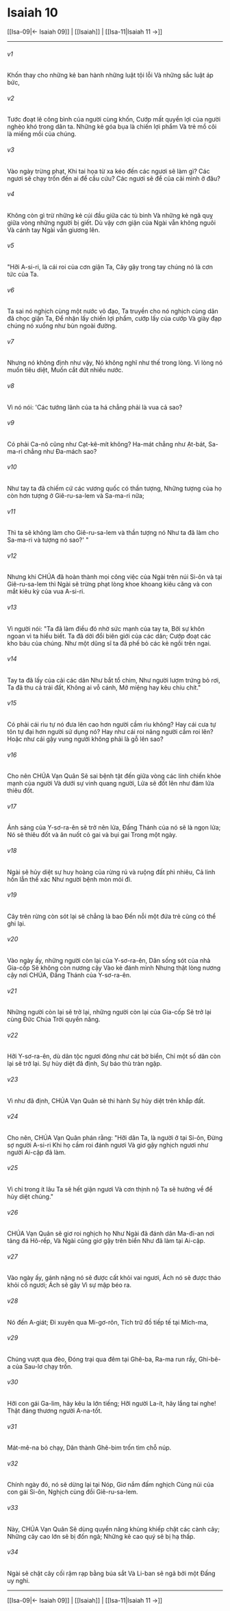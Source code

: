 # Isaiah 10

[[Isa-09|← Isaiah 09]] | [[Isaiah]] | [[Isa-11|Isaiah 11 →]]
***



###### v1 
Khốn thay cho những kẻ ban hành những luật tội lỗi Và những sắc luật áp bức, 

###### v2 
Tước đoạt lẽ công bình của người cùng khốn, Cướp mất quyền lợi của người nghèo khó trong dân ta. Những kẻ góa bụa là chiến lợi phẩm Và trẻ mồ côi là miếng mồi của chúng. 

###### v3 
Vào ngày trừng phạt, Khi tai họa từ xa kéo đến các ngươi sẽ làm gì? Các ngươi sẽ chạy trốn đến ai để cầu cứu? Các ngươi sẽ để của cải mình ở đâu? 

###### v4 
Không còn gì trừ những kẻ cúi đầu giữa các tù binh Và những kẻ ngã quỵ giữa vòng những người bị giết. Dù vậy cơn giận của Ngài vẫn không nguôi Và cánh tay Ngài vẫn giương lên. 

###### v5 
"Hỡi A-si-ri, là cái roi của cơn giận Ta, Cây gậy trong tay chúng nó là cơn tức của Ta. 

###### v6 
Ta sai nó nghịch cùng một nước vô đạo, Ta truyền cho nó nghịch cùng dân đã chọc giận Ta, Để nhận lấy chiến lợi phẩm, cướp lấy của cướp Và giày đạp chúng nó xuống như bùn ngoài đường. 

###### v7 
Nhưng nó không định như vậy, Nó không nghĩ như thế trong lòng. Vì lòng nó muốn tiêu diệt, Muốn cắt đứt nhiều nước. 

###### v8 
Vì nó nói: 'Các tướng lãnh của ta há chẳng phải là vua cả sao? 

###### v9 
Có phải Ca-nô cũng như Cạt-kê-mít không? Ha-mát chẳng như Ạt-bát, Sa-ma-ri chẳng như Đa-mách sao? 

###### v10 
Như tay ta đã chiếm cứ các vương quốc có thần tượng, Những tượng của họ còn hơn tượng ở Giê-ru-sa-lem và Sa-ma-ri nữa; 

###### v11 
Thì ta sẽ không làm cho Giê-ru-sa-lem và thần tượng nó Như ta đã làm cho Sa-ma-ri và tượng nó sao?' " 

###### v12 
Nhưng khi CHÚA đã hoàn thành mọi công việc của Ngài trên núi Si-ôn và tại Giê-ru-sa-lem thì Ngài sẽ trừng phạt lòng khoe khoang kiêu căng và con mắt kiêu kỳ của vua A-si-ri. 

###### v13 
Vì người nói: "Ta đã làm điều đó nhờ sức mạnh của tay ta, Bởi sự khôn ngoan vì ta hiểu biết. Ta đã dời đổi biên giới của các dân; Cướp đoạt các kho báu của chúng. Như một dũng sĩ ta đã phế bỏ các kẻ ngồi trên ngai. 

###### v14 
Tay ta đã lấy của cải các dân Như bắt tổ chim, Như người lượm trứng bỏ rơi, Ta đã thu cả trái đất, Không ai vỗ cánh, Mở miệng hay kêu chíu chít." 

###### v15 
Có phải cái rìu tự nó đưa lên cao hơn người cầm rìu không? Hay cái cưa tự tôn tự đại hơn người sử dụng nó? Hay như cái roi nâng người cầm roi lên? Hoặc như cái gậy vung người không phải là gỗ lên sao? 

###### v16 
Cho nên CHÚA Vạn Quân Sẽ sai bệnh tật đến giữa vòng các lính chiến khỏe mạnh của người Và dưới sự vinh quang người, Lửa sẽ đốt lên như đám lửa thiêu đốt. 

###### v17 
Ánh sáng của Y-sơ-ra-ên sẽ trở nên lửa, Đấng Thánh của nó sẽ là ngọn lửa; Nó sẽ thiêu đốt và ăn nuốt cỏ gai và bụi gai Trong một ngày. 

###### v18 
Ngài sẽ hủy diệt sự huy hoàng của rừng rú và ruộng đất phì nhiêu, Cả linh hồn lẫn thể xác Như người bệnh mòn mỏi đi. 

###### v19 
Cây trên rừng còn sót lại sẽ chẳng là bao Đến nỗi một đứa trẻ cũng có thể ghi lại. 

###### v20 
Vào ngày ấy, những người còn lại của Y-sơ-ra-ên, Dân sống sót của nhà Gia-cốp Sẽ không còn nương cậy Vào kẻ đánh mình Nhưng thật lòng nương cậy nơi CHÚA, Đấng Thánh của Y-sơ-ra-ên. 

###### v21 
Những người còn lại sẽ trở lại, những người còn lại của Gia-cốp Sẽ trở lại cùng Đức Chúa Trời quyền năng. 

###### v22 
Hỡi Y-sơ-ra-ên, dù dân tộc ngươi đông như cát bờ biển, Chỉ một số dân còn lại sẽ trở lại. Sự hủy diệt đã định, Sự báo thù tràn ngập. 

###### v23 
Vì như đã định, CHÚA Vạn Quân sẽ thi hành Sự hủy diệt trên khắp đất. 

###### v24 
Cho nên, CHÚA Vạn Quân phán rằng: "Hỡi dân Ta, là người ở tại Si-ôn, Đừng sợ người A-si-ri Khi họ cầm roi đánh ngươi Và giơ gậy nghịch ngươi như người Ai-cập đã làm. 

###### v25 
Vì chỉ trong ít lâu Ta sẽ hết giận ngươi Và cơn thịnh nộ Ta sẽ hướng về để hủy diệt chúng." 

###### v26 
CHÚA Vạn Quân sẽ giơ roi nghịch họ Như Ngài đã đánh dân Ma-đi-an nơi tảng đá Hô-rếp, Và Ngài cũng giơ gậy trên biển Như đã làm tại Ai-cập. 

###### v27 
Vào ngày ấy, gánh nặng nó sẽ được cất khỏi vai ngươi, Ách nó sẽ được tháo khỏi cổ ngươi; Ách sẽ gãy Vì sự mập béo ra. 

###### v28 
Nó đến A-giát; Đi xuyên qua Mi-gơ-rôn, Tích trữ đồ tiếp tế tại Mích-ma, 

###### v29 
Chúng vượt qua đèo, Đóng trại qua đêm tại Ghê-ba, Ra-ma run rẩy, Ghi-bê-a của Sau-lơ chạy trốn. 

###### v30 
Hỡi con gái Ga-lim, hãy kêu la lớn tiếng; Hỡi người La-ít, hãy lắng tai nghe! Thật đáng thương người A-na-tốt. 

###### v31 
Mát-mê-na bỏ chạy, Dân thành Ghê-bim trốn tìm chỗ núp. 

###### v32 
Chính ngày đó, nó sẽ dừng lại tại Nóp, Giơ nắm đấm nghịch Cùng núi của con gái Si-ôn, Nghịch cùng đồi Giê-ru-sa-lem. 

###### v33 
Này, CHÚA Vạn Quân Sẽ dùng quyền năng khủng khiếp chặt các cành cây; Những cây cao lớn sẽ bị đốn ngã; Những kẻ cao quý sẽ bị hạ thấp. 

###### v34 
Ngài sẽ chặt cây cối rậm rạp bằng búa sắt Và Li-ban sẽ ngã bởi một Đấng uy nghi.

***
[[Isa-09|← Isaiah 09]] | [[Isaiah]] | [[Isa-11|Isaiah 11 →]]

